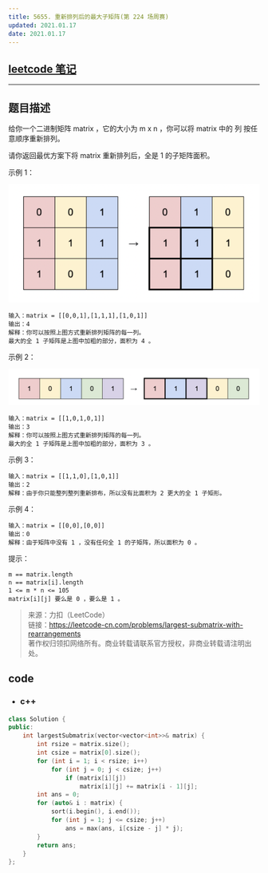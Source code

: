 ```yaml
---
title: 5655. 重新排列后的最大子矩阵(第 224 场周赛)
updated: 2021.01.17  
date: 2021.01.17  
---
```


## [leetcode 笔记](https://lzyprime.github.io/leetcode/leetcode)

---

## 题目描述

给你一个二进制矩阵 matrix ，它的大小为 m x n ，你可以将 matrix 中的 列 按任意顺序重新排列。

请你返回最优方案下将 matrix 重新排列后，全是 1 的子矩阵面积。


示例 1：

![1](5655_重新排列后的最大子矩阵/1.png)

```
输入：matrix = [[0,0,1],[1,1,1],[1,0,1]]
输出：4
解释：你可以按照上图方式重新排列矩阵的每一列。
最大的全 1 子矩阵是上图中加粗的部分，面积为 4 。
```

示例 2：

![2](5655_重新排列后的最大子矩阵/2.png)

```
输入：matrix = [[1,0,1,0,1]]
输出：3
解释：你可以按照上图方式重新排列矩阵的每一列。
最大的全 1 子矩阵是上图中加粗的部分，面积为 3 。
```

示例 3：

```
输入：matrix = [[1,1,0],[1,0,1]]
输出：2
解释：由于你只能整列整列重新排布，所以没有比面积为 2 更大的全 1 子矩形。
```

示例 4：

```
输入：matrix = [[0,0],[0,0]]
输出：0
解释：由于矩阵中没有 1 ，没有任何全 1 的子矩阵，所以面积为 0 。
```

提示：

```
m == matrix.length
n == matrix[i].length
1 <= m * n <= 105
matrix[i][j] 要么是 0 ，要么是 1 。
```

> 来源：力扣（LeetCode）  
> 链接：https://leetcode-cn.com/problems/largest-submatrix-with-rearrangements  
> 著作权归领扣网络所有。商业转载请联系官方授权，非商业转载请注明出处。

## code

- ### c++

```c++
class Solution {
public:
    int largestSubmatrix(vector<vector<int>>& matrix) {
        int rsize = matrix.size();
        int csize = matrix[0].size();
        for (int i = 1; i < rsize; i++)
            for (int j = 0; j < csize; j++)
                if (matrix[i][j])
                    matrix[i][j] += matrix[i - 1][j];
        int ans = 0;
        for (auto& i : matrix) {
            sort(i.begin(), i.end());
            for (int j = 1; j <= csize; j++)
                ans = max(ans, i[csize - j] * j);
        }
        return ans;
    }
};
```